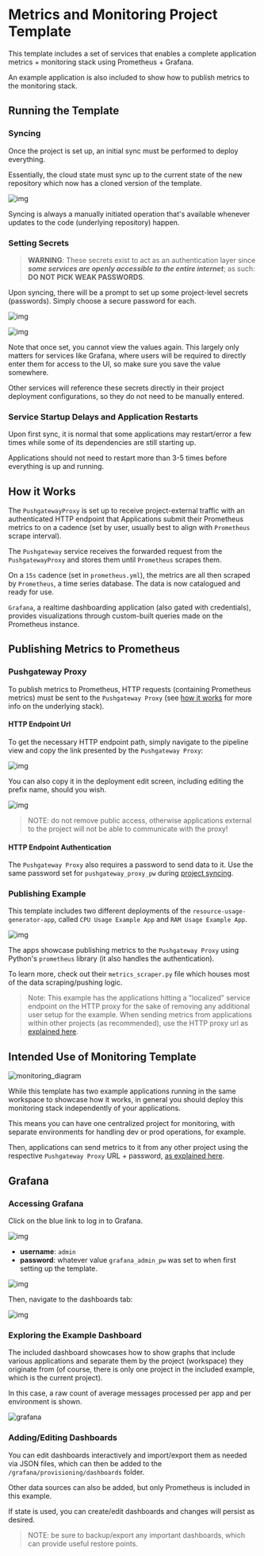 # Metrics and Monitoring Project Template

This template includes a set of services that enables a complete application 
metrics + monitoring stack using Prometheus + Grafana.

An example application is also included to show how to publish metrics to
the monitoring stack.



## Running the Template

### Syncing
Once the project is set up, an initial sync must be performed to deploy everything. 

Essentially, the cloud state must sync up to the current state of the new repository 
which now has a cloned version of the template.

![img](images/sync.png)

Syncing is always a manually initiated operation that's available whenever updates 
to the code (underlying repository) happen.

### Setting Secrets

>**WARNING**: These secrets exist to act as an authentication layer since 
> ***some services are openly accessible to the entire internet***;
> as such: **DO NOT PICK WEAK PASSWORDS**.

Upon syncing, there will be a prompt to set up some project-level secrets (passwords). 
Simply choose a secure password for each.

![img](images/secrets_missing.png)

![img](images/secrets_set.png)

Note that once set, you cannot view the values again. This largely only matters for 
services like Grafana, where users will be required to directly enter them for access to 
the UI, so make sure you save the value somewhere. 

Other services will reference these secrets directly in their project deployment 
configurations, so they do not need to be manually entered.

### Service Startup Delays and Application Restarts

Upon first sync, it is normal that some applications may restart/error a few times while 
some of its dependencies are still starting up.

Applications should not need to restart more than 3-5 times before everything is
up and running.




## How it Works

The `PushgatewayProxy` is set up to receive project-external traffic with an 
authenticated HTTP endpoint that Applications submit their Prometheus metrics to on 
a cadence (set by user, usually best to align with `Prometheus` scrape interval).

The `Pushgateway` service receives the forwarded request from the `PushgatewayProxy`
and stores them until `Prometheus` scrapes them.

On a `15s` cadence (set in `prometheus.yml`), the metrics are all then scraped by 
`Prometheus`, a time series database. The data is now catalogued and ready for use.

`Grafana`, a realtime dashboarding application (also gated with credentials), 
provides visualizations through custom-built queries made on the Prometheus instance.





## Publishing Metrics to Prometheus


### Pushgateway Proxy
To publish metrics to Prometheus, HTTP requests (containing Prometheus metrics) must be 
sent to the `Pushgateway Proxy` (see [how it works](#how-it-works) for more
info on the underlying stack).

#### HTTP Endpoint Url

To get the necessary HTTP endpoint path, simply navigate to the pipeline view and
copy the link presented by the `Pushgateway Proxy`:

![img](images/proxy_link.png)

You can also copy it in the deployment edit screen, including editing the prefix name, 
should you wish.

![img](images/proxy_edit.png)

> NOTE: do not remove public access, otherwise applications external to the project will
> not be able to communicate with the proxy!

#### HTTP Endpoint Authentication

The `Pushgateway Proxy` also requires a password to send data to it. Use the same
password set for `pushgateway_proxy_pw` during [project syncing](#setting-secrets).



### Publishing Example

This template includes two different deployments of the `resource-usage-generator-app`,
called `CPU Usage Example App` and `RAM Usage Example App`.

![img](/images/apps.png)

The apps showcase publishing metrics to the `Pushgateway Proxy` using Python's `prometheus` 
library (it also handles the authentication).

To learn more, check out their `metrics_scraper.py` file which houses most of the data
scraping/pushing logic.

> Note: This example has the applications hitting a "localized" service endpoint on the 
> HTTP proxy for the sake of removing any additional user setup for the example. 
> When sending metrics from applications within other projects (as recommended),
> use the HTTP proxy url as [explained here](#publishing-metrics-to-prometheus).






## Intended Use of Monitoring Template

![monitoring_diagram](images/monitoring_diagram.png)

While this template has two example applications running in the same 
workspace to showcase how it works, in general you should deploy this monitoring 
stack independently of your applications.

This means you can have one centralized project for monitoring, with separate 
environments for handling dev or prod operations, for example.

Then, applications can send metrics to it from any other project using the respective 
`Pushgateway Proxy` URL + password, [as explained here](#publishing-metrics-to-prometheus).



## Grafana

### Accessing Grafana

Click on the blue link to log in to Grafana.

![img](images/grafana_link.png)

- **username**: `admin`
- **password**: whatever value `grafana_admin_pw` was set to when
  first setting up the template.

![img](images/grafana_login.png)

Then, navigate to the dashboards tab:

![img](images/grafana_home.png)


### Exploring the Example Dashboard

The included dashboard showcases how to show graphs that include various applications 
and separate them by the project (workspace) they originate from (of course, there is
only one project in the included example, which is the current project).

In this case, a raw count of average messages processed per app and per environment is 
shown.

![grafana](images/grafana.png)


### Adding/Editing Dashboards

You can edit dashboards interactively and import/export them as needed via JSON files,
which can then be added to the `/grafana/provisioning/dashboards` folder.

Other data sources can also be added, but only Prometheus is included in this example.

If state is used, you can create/edit dashboards and changes will persist as desired.

> NOTE: be sure to backup/export any important dashboards, which can provide useful 
> restore points.
